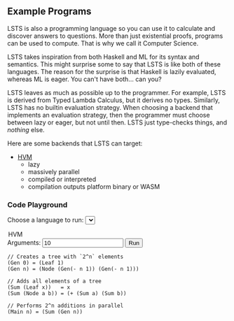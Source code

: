 ## Example Programs

LSTS is also a programming language so you can use it to calculate and discover answers to questions.
More than just existential proofs, programs can be used to compute.
That is why we call it Computer Science.

LSTS takes inspiration from both Haskell and ML for its syntax and semantics.
This might surprise some to say that LSTS is like both of these languages.
The reason for the surprise is that Haskell is lazily evaluated, whereas ML is eager.
You can't have both... can you?

LSTS leaves as much as possible up to the programmer.
For example, LSTS is derived from Typed Lambda Calculus, but it derives no types.
Similarly, LSTS has no builtin evaluation strategy.
When choosing a backend that implements an evaluation strategy, then the programmer must choose between lazy or eager, but not until then.
LSTS just type-checks things, and *nothing* else.

Here are some backends that LSTS can target:

- [HVM](https://github.com/Kindelia/HVM)
   - lazy
   - massively parallel
   - compiled or interpreted
   - compilation outputs platform binary or WASM

### Code Playground

<label for="lang">Choose a language to run:</label>
<select name="lang" id="lang">
  <option value="hvm">HVM</option>
</select>
<label for="args">Arguments:</label>
<input type="text" id="args" name="args" value="10">
<button type="button" id="run">Run</button>
<div id="run_output"></div>

```HVM,editable
// Creates a tree with `2^n` elements
(Gen 0) = (Leaf 1)
(Gen n) = (Node (Gen(- n 1)) (Gen(- n 1)))

// Adds all elements of a tree
(Sum (Leaf x))   = x
(Sum (Node a b)) = (+ (Sum a) (Sum b))

// Performs 2^n additions in parallel
(Main n) = (Sum (Gen n))
```

<script>
$( document ).ready(function() {
   $( "#run" ).click(function() {
      let lang = $("#lang").val();
      let args = $("#args").val();
      let code = "";
      $(".ace_line").map(function(i,v){ code += $(v).text() + "\n"; });
      let rq = { "source":code };
      const p = args.split(" ");
      for (var pi = 0; pi < p.length; pi++) {
         rq[ "p" + (pi+1) ] = p[pi];
      }
      $.post("https://api.ngrama.com/"+lang, JSON.stringify(rq), function(data, status) {
         let ok = false;
         let res = "";
         if (status != "success") {
            res = data;
         } else if (data.error) {
            res = data.error;
         } else if (data.result) {
            ok = true;
            res = data.result;
         } else {
            res = "Unknown Error";
         };
         $("#run_output").text(res);
         if (ok) {
            $("#run_output").css({"background-color": "#9be9a8"});
         } else {
            $("#run_output").css({"background-color": "#ffcccc"});
         }
      });
   });
});
</script>

